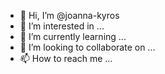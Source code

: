 - 👋 Hi, I’m @joanna-kyros
- 👀 I’m interested in ...
- 🌱 I’m currently learning ...
- 💞️ I’m looking to collaborate on ...
- 📫 How to reach me ...

<!---
joanna-kyros/joanna-kyros is a ✨ special ✨ repository because its `README.md` (this file) appears on your GitHub profile.
You can click the Preview link to take a look at your changes.
--->
